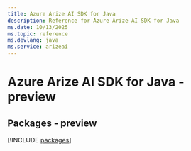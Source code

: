 ```yaml
---
title: Azure Arize AI SDK for Java
description: Reference for Azure Arize AI SDK for Java
ms.date: 10/13/2025
ms.topic: reference
ms.devlang: java
ms.service: arizeai
---
```

# Azure Arize AI SDK for Java - preview
## Packages - preview
[!INCLUDE [packages](arize-ai-index.md)]